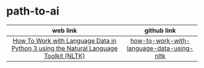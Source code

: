 # path-to-ai #
web link|github link
:---:|:---:
[How To Work with Language Data in Python 3 using the Natural Language Toolkit (NLTK)](https://www.digitalocean.com/community/tutorials/how-to-work-with-language-data-in-python-3-using-the-natural-language-toolkit-nltk)|[how-to-work-with-language-data-using-nltk]()

